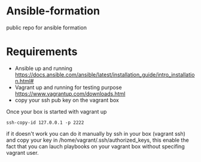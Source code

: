 # Ansible-formation
public repo for ansible formation 

# Requirements 
* Ansible up and running https://docs.ansible.com/ansible/latest/installation_guide/intro_installation.html#
* Vagrant up and running for testing purpose https://www.vagrantup.com/downloads.html
* copy your ssh pub key on the vagrant box

Once your box is started with vagrant up 
```
ssh-copy-id 127.0.0.1 -p 2222
```
if it doesn't work you can do it manually by ssh in your box (vagrant ssh) and copy your key in /home/vagrant/.ssh/authorized_keys, this enable the fact that you can lauch playbooks on your vagrant box without specifing vagrant user.